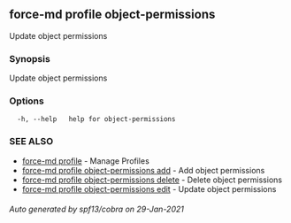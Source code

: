 ## force-md profile object-permissions

Update object permissions

### Synopsis

Update object permissions

### Options

```
  -h, --help   help for object-permissions
```

### SEE ALSO

* [force-md profile](force-md_profile.md)	 - Manage Profiles
* [force-md profile object-permissions add](force-md_profile_object-permissions_add.md)	 - Add object permissions
* [force-md profile object-permissions delete](force-md_profile_object-permissions_delete.md)	 - Delete object permissions
* [force-md profile object-permissions edit](force-md_profile_object-permissions_edit.md)	 - Update object permissions

###### Auto generated by spf13/cobra on 29-Jan-2021
